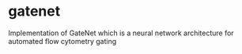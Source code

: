 # gatenet
Implementation of GateNet which is a neural network architecture for automated flow cytometry gating

